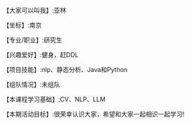 【大家可以叫我】:亚林

【坐标】:南京

【专业/职业】:研究生

【兴趣爱好】:健身，赶DDL

【项目技能】:nlp、静态分析、Java和Python

【组队情况】:未组队

【本课程学习基础】:CV、NLP、LLM 

【本期活动目标】:很荣幸认识大家，希望和大家一起相识一起学习!    
